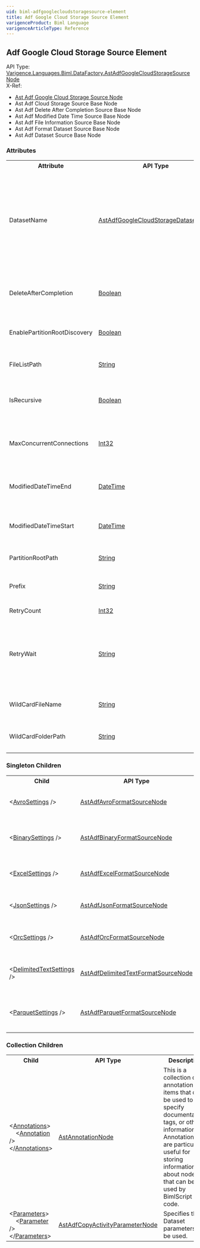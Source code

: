 ```yaml
---
uid: biml-adfgooglecloudstoragesource-element
title: Adf Google Cloud Storage Source Element
varigenceProduct: Biml Language
varigenceArticleType: Reference
---
```

## Adf Google Cloud Storage Source Element<div class="AssemblyInfoGroup"><div class="CrossReferenceGroup"><div class="CrossReferenceHeader">API Type:</div><div class="CrossReferenceValue"><a href="../api-reference/Varigence.Languages.Biml.DataFactory.AstAdfGoogleCloudStorageSourceNode.html">Varigence.Languages.Biml.DataFactory.AstAdfGoogleCloudStorageSourceNode</a></div></div><div class="CrossReferenceGroup"><div class="CrossReferenceHeader">X-Ref:</div><ul class="xrefRow"><li><a class='xref' href ="Varigence.Languages.Biml.DataFactory.AstAdfGoogleCloudStorageSourceNode.html">Ast Adf Google Cloud Storage Source Node</a></li><li><span>Ast Adf Cloud Storage Source Base Node</span></li><li><span>Ast Adf Delete After Completion Source Base Node</span></li><li><span>Ast Adf Modified Date Time Source Base Node</span></li><li><span>Ast Adf File Information Source Base Node</span></li><li><span>Ast Adf Format Dataset Source Base Node</span></li><li><span>Ast Adf Dataset Source Base Node</span></li></ul></div></div><div class="AttributeGroup"><h3>Attributes</h3><table id="AttributeList" class="AttributeList"><tbody><tr><th class="AttributeNameColumnHeader">Attribute</th><th class="AttributeTypeColumnHeader">API Type</th><th class="AttributeDefaultColumnHeader">Default</th><th class="AttributeSummaryColumnHeader">Description</th></tr><tr class="ad0"><td class="AttributeName">DatasetName</td><td class="AttributeType"><a href="../api-reference/Varigence.Languages.Biml.DataFactory.AstAdfGoogleCloudStorageDatasetNode.html">AstAdfGoogleCloudStorageDatasetNode</a></td><td class="AttributeDefault">&nbsp;</td><td class="AttributeSummary"><div class ="SummaryItem">Specifies a reference to the Google Cloud Storage dataset that will supply the data. This is a required reference to an existing definiton.</div></td></tr><tr class="ad1"><td class="AttributeName">DeleteAfterCompletion</td><td class="AttributeType"><a href="https://msdn.microsoft.com/en-us/library/System.Boolean.aspx">Boolean</a></td><td class="AttributeDefault">False</td><td class="AttributeSummary"><div class ="SummaryItem">Whether to delete the file in the source after the copy completes. </div></td></tr><tr class="ad0"><td class="AttributeName">EnablePartitionRootDiscovery</td><td class="AttributeType"><a href="https://msdn.microsoft.com/en-us/library/System.Boolean.aspx">Boolean</a></td><td class="AttributeDefault">False</td><td class="AttributeSummary"><div class ="SummaryItem">Specifies if partition root discovery is permitted. </div></td></tr><tr class="ad1"><td class="AttributeName">FileListPath</td><td class="AttributeType"><a href="https://msdn.microsoft.com/en-us/library/System.String.aspx">String</a></td><td class="AttributeDefault">&nbsp;</td><td class="AttributeSummary"><div class ="SummaryItem">Specifies a path to a list of files to be used. </div></td></tr><tr class="ad0"><td class="AttributeName">IsRecursive</td><td class="AttributeType"><a href="https://msdn.microsoft.com/en-us/library/System.Boolean.aspx">Boolean</a></td><td class="AttributeDefault">False</td><td class="AttributeSummary"><div class ="SummaryItem">Specifies whether to search the file structure recursively. </div></td></tr><tr class="ad1"><td class="AttributeName">MaxConcurrentConnections</td><td class="AttributeType"><a href="https://msdn.microsoft.com/en-us/library/System.Int32.aspx">Int32</a></td><td class="AttributeDefault">0</td><td class="AttributeSummary"><div class ="SummaryItem">Max number of simultaneous connections to the source. </div></td></tr><tr class="ad0"><td class="AttributeName">ModifiedDateTimeEnd</td><td class="AttributeType"><a href="https://msdn.microsoft.com/en-us/library/System.DateTime.aspx">DateTime</a></td><td class="AttributeDefault">1/1/0001 12:00:00 AM</td><td class="AttributeSummary"><div class ="SummaryItem">Specifies the modified date time to end the copy. </div></td></tr><tr class="ad1"><td class="AttributeName">ModifiedDateTimeStart</td><td class="AttributeType"><a href="https://msdn.microsoft.com/en-us/library/System.DateTime.aspx">DateTime</a></td><td class="AttributeDefault">1/1/0001 12:00:00 AM</td><td class="AttributeSummary"><div class ="SummaryItem">Specifies the modified date time to start the copy. </div></td></tr><tr class="ad0"><td class="AttributeName">PartitionRootPath</td><td class="AttributeType"><a href="https://msdn.microsoft.com/en-us/library/System.String.aspx">String</a></td><td class="AttributeDefault">&nbsp;</td><td class="AttributeSummary"><div class ="SummaryItem">The root path to the partition. </div></td></tr><tr class="ad1"><td class="AttributeName">Prefix</td><td class="AttributeType"><a href="https://msdn.microsoft.com/en-us/library/System.String.aspx">String</a></td><td class="AttributeDefault">&nbsp;</td><td class="AttributeSummary"><div class ="SummaryItem">Prefix filter for the storage name. </div></td></tr><tr class="ad0"><td class="AttributeName">RetryCount</td><td class="AttributeType"><a href="https://msdn.microsoft.com/en-us/library/System.Int32.aspx">Int32</a></td><td class="AttributeDefault">0</td><td class="AttributeSummary"><div class ="SummaryItem">Number of retries. </div></td></tr><tr class="ad1"><td class="AttributeName">RetryWait</td><td class="AttributeType"><a href="https://msdn.microsoft.com/en-us/library/System.String.aspx">String</a></td><td class="AttributeDefault">&nbsp;</td><td class="AttributeSummary"><div class ="SummaryItem">String representing the retry wait. Pattern: ((\\d+)\\.)?(\\d\\d):(60|([0-5][0-9])):(60|([0-5][0-9])) </div></td></tr><tr class="ad0"><td class="AttributeName">WildCardFileName</td><td class="AttributeType"><a href="https://msdn.microsoft.com/en-us/library/System.String.aspx">String</a></td><td class="AttributeDefault">&nbsp;</td><td class="AttributeSummary"><div class ="SummaryItem">The file name using wildcard syntax. </div></td></tr><tr class="ad1"><td class="AttributeName">WildCardFolderPath</td><td class="AttributeType"><a href="https://msdn.microsoft.com/en-us/library/System.String.aspx">String</a></td><td class="AttributeDefault">&nbsp;</td><td class="AttributeSummary"><div class ="SummaryItem">The folder path using wildcard syntax. </div></td></tr></tbody></table></div><div class="ChildGroup">### Singleton Children<table id="ChildList" class="ChildList"><tbody><tr><th class="ChildNameColumnHeader">Child</th><th class="ChildTypeColumnHeader">API Type</th><th class="ChildSummaryColumnHeader">Description</th></tr><tr class="cd0"><td class="ChildName"><span class="punc">&lt;</span><a href=Varigence.Languages.Biml.DataFactory.AstAdfAvroFormatSourceNode.html">AvroSettings</a><span class="punc"> /&gt;</span></td><td class="ChildType"><a href="../api-reference/Varigence.Languages.Biml.DataFactory.AstAdfAvroFormatSourceNode.html">AstAdfAvroFormatSourceNode</a></td><td class="ChildSummary">AstAdfAvroFormatSourceNode objects correspond directly to Avro settings for Copy Activity Sources in Azure Data Factory . This is a required property</td></tr><tr class="cd1"><td class="ChildName"><span class="punc">&lt;</span><a href=Varigence.Languages.Biml.DataFactory.AstAdfBinaryFormatSourceNode.html">BinarySettings</a><span class="punc"> /&gt;</span></td><td class="ChildType"><a href="../api-reference/Varigence.Languages.Biml.DataFactory.AstAdfBinaryFormatSourceNode.html">AstAdfBinaryFormatSourceNode</a></td><td class="ChildSummary">AstAdfBinaryFormatSourceNode objects correspond directly to Binary settings for Copy Activity Sources in Azure Data Factory . This is a required property</td></tr><tr class="cd0"><td class="ChildName"><span class="punc">&lt;</span><a href=Varigence.Languages.Biml.DataFactory.AstAdfExcelFormatSourceNode.html">ExcelSettings</a><span class="punc"> /&gt;</span></td><td class="ChildType"><a href="../api-reference/Varigence.Languages.Biml.DataFactory.AstAdfExcelFormatSourceNode.html">AstAdfExcelFormatSourceNode</a></td><td class="ChildSummary">AstAdfExcelFormatSourceNode objects correspond directly to Excel settings for Copy Activity Sources in Azure Data Factory . This is a required property</td></tr><tr class="cd1"><td class="ChildName"><span class="punc">&lt;</span><a href=Varigence.Languages.Biml.DataFactory.AstAdfJsonFormatSourceNode.html">JsonSettings</a><span class="punc"> /&gt;</span></td><td class="ChildType"><a href="../api-reference/Varigence.Languages.Biml.DataFactory.AstAdfJsonFormatSourceNode.html">AstAdfJsonFormatSourceNode</a></td><td class="ChildSummary">AstAdfJsonFormatSourceNode objects correspond directly to Json settings for Copy Activity Sources in Azure Data Factory . This is a required property</td></tr><tr class="cd0"><td class="ChildName"><span class="punc">&lt;</span><a href=Varigence.Languages.Biml.DataFactory.AstAdfOrcFormatSourceNode.html">OrcSettings</a><span class="punc"> /&gt;</span></td><td class="ChildType"><a href="../api-reference/Varigence.Languages.Biml.DataFactory.AstAdfOrcFormatSourceNode.html">AstAdfOrcFormatSourceNode</a></td><td class="ChildSummary">AstAdfOrcFormatSourceNode objects correspond directly to Orc settings for Copy Activity Sources in Azure Data Factory . This is a required property</td></tr><tr class="cd1"><td class="ChildName"><span class="punc">&lt;</span><a href=Varigence.Languages.Biml.DataFactory.AstAdfDelimitedTextFormatSourceNode.html">DelimitedTextSettings</a><span class="punc"> /&gt;</span></td><td class="ChildType"><a href="../api-reference/Varigence.Languages.Biml.DataFactory.AstAdfDelimitedTextFormatSourceNode.html">AstAdfDelimitedTextFormatSourceNode</a></td><td class="ChildSummary">AstAdfDelimitedTextFormatSourceNode objects correspond directly to delimited text settings for Copy Activity Sources in Azure Data Factory . This is a required property</td></tr><tr class="cd0"><td class="ChildName"><span class="punc">&lt;</span><a href=Varigence.Languages.Biml.DataFactory.AstAdfParquetFormatSourceNode.html">ParquetSettings</a><span class="punc"> /&gt;</span></td><td class="ChildType"><a href="../api-reference/Varigence.Languages.Biml.DataFactory.AstAdfParquetFormatSourceNode.html">AstAdfParquetFormatSourceNode</a></td><td class="ChildSummary">AstAdfParquetFormatSourceNode objects correspond directly to Parquet settings for Copy Activity Sources in Azure Data Factory . This is a required property</td></tr></tbody></table></div><div class="ChildGroup">### Collection Children<table id="ChildList" class="ChildList"><tbody><tr><th class="ChildNameColumnHeader">Child</th><th class="ChildTypeColumnHeader">API Type</th><th class="ChildSummaryColumnHeader">Description</th></tr><tr class="cd0"><td class="ChildName"><span class="punc">&lt;</span><a href=Varigence.Languages.Biml.AstNode_Annotations.html">Annotations</a><span class="punc">&gt;</span><br />&nbsp;&nbsp;&nbsp;&nbsp;<span class="punc">&lt;</span><a href=Varigence.Languages.Biml.AstAnnotationNode.html">Annotation</a> <span class="punc">/&gt;</span><br /><span class="punc">&lt;/</span><a href=Varigence.Languages.Biml.AstNode_Annotations.html">Annotations</a><span class="punc">&gt;</span></td><td class="ChildType"><a href="../api-reference/Varigence.Languages.Biml.AstAnnotationNode.html">AstAnnotationNode</a></td><td class="ChildSummary"><div class ="SummaryItem">This is a collection of annotation items that can be used to specify documentation, tags, or other information.  Annotations are particularly useful for storing information about nodes that can be used by BimlScript code. </div> </td></tr><tr class="cd1"><td class="ChildName"><span class="punc">&lt;</span><a href=Varigence.Languages.Biml.DataFactory.AstAdfDatasetSourceBaseNode_Parameters.html">Parameters</a><span class="punc">&gt;</span><br />&nbsp;&nbsp;&nbsp;&nbsp;<span class="punc">&lt;</span><a href=Varigence.Languages.Biml.DataFactory.AstAdfCopyActivityParameterNode.html">Parameter</a> <span class="punc">/&gt;</span><br /><span class="punc">&lt;/</span><a href=Varigence.Languages.Biml.DataFactory.AstAdfDatasetSourceBaseNode_Parameters.html">Parameters</a><span class="punc">&gt;</span></td><td class="ChildType"><a href="../api-reference/Varigence.Languages.Biml.DataFactory.AstAdfCopyActivityParameterNode.html">AstAdfCopyActivityParameterNode</a></td><td class="ChildSummary"><div class ="SummaryItem">Specifies the Dataset parameters to be used. </div> </td></tr></tbody></table></div>